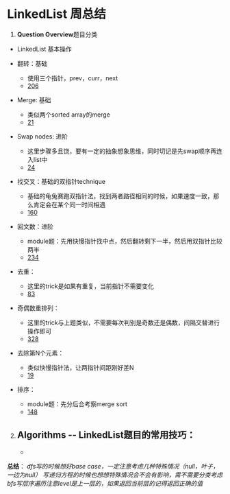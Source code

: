 # LinkedList 周总结
1. **Question Overview**题目分类
* LinkedList 基本操作
* 翻转：基础
   * 使用三个指针，prev，curr，next
   * [206](https://leetcode.com/problems/reverse-linked-list/)

* Merge: 基础
   * 类似两个sorted array的merge
   * [21](https://leetcode.com/problems/merge-two-sorted-lists/)

* Swap nodes: 进阶
   * 这里步骤多且饶，要有一定的抽象想象思维，同时切记是先swap顺序再连入list中
   * [24](https://leetcode.com/problems/swap-nodes-in-pairs/)

* 找交叉：基础的双指针technique
   * 基础的龟兔赛跑双指针法，找到两者路径相同的时候，如果速度一致，那么肯定会在某个同一时间相遇
   * [160](https://leetcode.com/problems/intersection-of-two-linked-lists/)

* 回文数：进阶
   * module题：先用快慢指针找中点，然后翻转剩下一半，然后用双指针比较两半
   * [234](https://leetcode.com/problems/palindrome-linked-list/)

* 去重：
   * 这里的trick是如果有重复，当前指针不需要变化
   * [83](https://leetcode.com/problems/remove-duplicates-from-sorted-list/)

* 奇偶数重排列：
   * 这里的trick与上题类似，不需要每次判别是奇数还是偶数，间隔交替进行操作即可
   * [328](https://leetcode.com/problems/odd-even-linked-list/)

* 去除第N个元素：
   * 类似快慢指针法，让两指针间距刚好差N
   * [19](https://leetcode.com/problems/remove-nth-node-from-end-of-list/)

* 排序：
   * module题：先分后合考察merge sort
   * [148](https://leetcode.com/problems/sort-list/)

2. Algorithms
-- LinkedList题目的常用技巧：
   -
   -

**总结**：
       *dfs写的时候想好base case，一定注意考虑几种特殊情况（null，叶子，一边为null）*
       *写递归方程的时候也想想特殊情况会不会有影响，需不需要分类考虑*
       *bfs写层序遍历注意level是上一层的，如果返回当前层的记得返回正确的值*


                